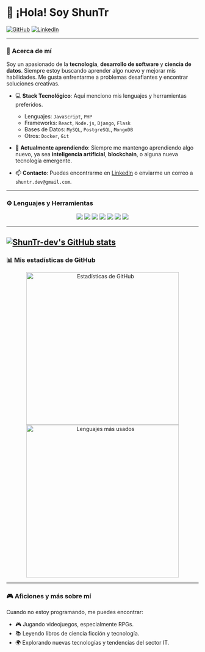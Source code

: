 # 👋 ¡Hola! Soy ShunTr


[![GitHub](https://img.shields.io/badge/GitHub-%40ShunTr-dev-black?style=flat-square&logo=github)](https://github.com/ShunTr-dev)
[![LinkedIn](https://img.shields.io/badge/LinkedIn-%40ShunTr-dev-blue?style=flat-square&logo=linkedin)](https://www.linkedin.com/in/pablo-martinez-developer/)

---

### 🚀 Acerca de mí

Soy un apasionado de la **tecnología**, **desarrollo de software** y **ciencia de datos**. Siempre estoy buscando aprender algo nuevo y mejorar mis habilidades. Me gusta enfrentarme a problemas desafiantes y encontrar soluciones creativas.

- 💻 **Stack Tecnológico**: Aquí menciono mis lenguajes y herramientas preferidos.
    - Lenguajes: `JavaScript`, `PHP`
    - Frameworks: `React`, `Node.js`, `Django`, `Flask`
    - Bases de Datos: `MySQL`, `PostgreSQL`, `MongoDB`
    - Otros: `Docker`, `Git`

- 🌱 **Actualmente aprendiendo**: Siempre me mantengo aprendiendo algo nuevo, ya sea **inteligencia artificial**, **blockchain**, o alguna nueva tecnología emergente.
  


- 📫 **Contacto**: Puedes encontrarme en [LinkedIn](https://www.linkedin.com/in/pablo-martinez-developer/) o enviarme un correo a `shuntr.dev@gmail.com`.

---

### ⚙️ Lenguajes y Herramientas

<p align="center">
    <img src="https://img.shields.io/badge/-Python-3776AB?logo=python&logoColor=white&style=for-the-badge"/>
    <img src="https://img.shields.io/badge/-JavaScript-F7DF1E?logo=javascript&logoColor=black&style=for-the-badge"/>
    <img src="https://img.shields.io/badge/-React-61DAFB?logo=react&logoColor=black&style=for-the-badge"/>
    <img src="https://img.shields.io/badge/-Node.js-339933?logo=node.js&logoColor=white&style=for-the-badge"/>
    <img src="https://img.shields.io/badge/-Docker-2496ED?logo=docker&logoColor=white&style=for-the-badge"/>
    <img src="https://img.shields.io/badge/-Kubernetes-326CE5?logo=kubernetes&logoColor=white&style=for-the-badge"/>
    <img src="https://img.shields.io/badge/-PostgreSQL-336791?logo=postgresql&logoColor=white&style=for-the-badge"/>
</p>

---
[![ShunTr-dev's GitHub stats](https://github-readme-stats.vercel.app/api?username=ShunTr-dev)](https://github.com/ShunTr-dev/)
---
### 📊 Mis estadísticas de GitHub


<p align="center">
    <img src="https://github-readme-stats.vercel.app/api?username=ShunTr-dev&show_icons=true&theme=radical&count_private=true" alt="Estadísticas de GitHub" width="400">
    <img src="https://github-readme-stats.vercel.app/api/top-langs/?username=ShunTr-dev&layout=compact&theme=radical" alt="Lenguajes más usados" width="400">
</p>

---


### 🎮 Aficiones y más sobre mí

Cuando no estoy programando, me puedes encontrar:
- 🎮 Jugando videojuegos, especialmente RPGs.
- 📚 Leyendo libros de ciencia ficción y tecnología.
- 🌍 Explorando nuevas tecnologías y tendencias del sector IT.
  
<!--
**ShunTr-dev/ShunTr-dev** is a ✨ _special_ ✨ repository because its `README.md` (this file) appears on your GitHub profile.

Here are some ideas to get you started:

- 🔭 I’m currently working on ...
- 🌱 I’m currently learning ...
- 👯 I’m looking to collaborate on ...
- 🤔 I’m looking for help with ...
- 💬 Ask me about ...
- 📫 How to reach me: ...
- 😄 Pronouns: ...
- ⚡ Fun fact: ...
-->

